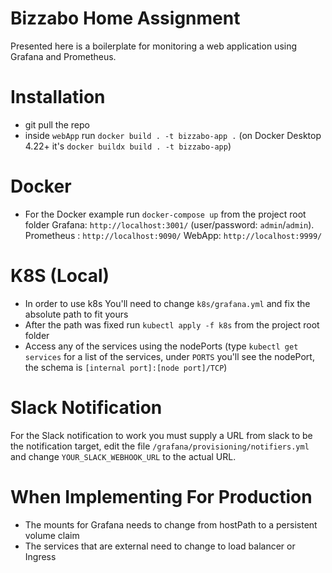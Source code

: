 # Bizzabo Home Assignment

Presented here is a boilerplate for monitoring a web application using Grafana and Prometheus.

# Installation

* git pull the repo
* inside `webApp` run `docker build . -t bizzabo-app .` (on Docker Desktop 4.22+ it's `docker buildx build . -t bizzabo-app`)

# Docker
* For the Docker example run `docker-compose up` from the project root folder
Grafana: `http://localhost:3001/` (user/password: `admin`/`admin`).
Prometheus : `http://localhost:9090/`
WebApp: `http://localhost:9999/`

# K8S (Local)
* In order to use k8s You'll need to change `k8s/grafana.yml` and fix the absolute path to fit yours
* After the path was fixed run `kubectl apply -f k8s` from the project root folder
* Access any of the services using the nodePorts (type `kubectl get services` for a list of the services, under `PORTS` you'll see the nodePort, the schema is `[internal port]:[node port]/TCP`)

# Slack Notification
For the Slack notification to work you must supply a URL from slack to be the notification target, edit the file `/grafana/provisioning/notifiers.yml` and change `YOUR_SLACK_WEBHOOK_URL` to the actual URL.

# When Implementing For Production
* The mounts for Grafana needs to change from hostPath to a persistent volume claim
* The services that are external need to change to load balancer or Ingress
